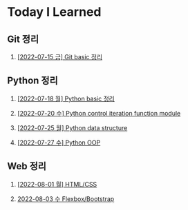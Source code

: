 # Today I Learned

## Git 정리

1. [[2022-07-15 금] Git basic 정리](/Git/0715_Git_basic.md)

## Python 정리

1. [[2022-07-18 월] Python basic 정리](/Python/0718_Python_basic.md)

2. [[2022-07-20 수] Python control iteration function module](/Python/0720_control_iteration_function_module.md)

3. [[2022-07-25 월] Python data structure](/Python/0725_data_structure.md)

4. [[2022-07-27 수] Python OOP](/Python/0727_OOP.md)

## Web 정리

1. [[2022-08-01 월] HTML/CSS](/Web/0801_HTML_CSS.md)

2. [2022-08-03 수 Flexbox/Bootstrap](/Web/0803_Flexbox_Bootstrap.md)